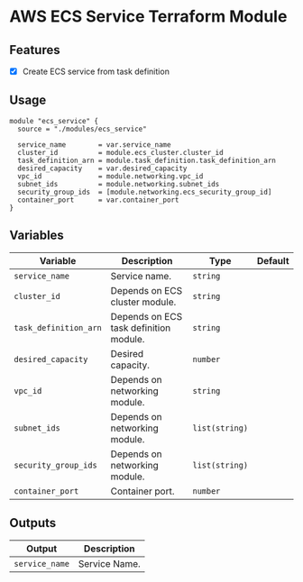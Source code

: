 # AWS ECS Service Terraform Module

## Features
- [x] Create ECS service from task definition

## Usage
```
module "ecs_service" {
  source = "./modules/ecs_service"

  service_name        = var.service_name
  cluster_id          = module.ecs_cluster.cluster_id
  task_definition_arn = module.task_definition.task_definition_arn
  desired_capacity    = var.desired_capacity
  vpc_id              = module.networking.vpc_id
  subnet_ids          = module.networking.subnet_ids
  security_group_ids  = [module.networking.ecs_security_group_id]
  container_port      = var.container_port
}
```

## Variables
| Variable              | Description                               | Type              | Default   |
|-----------------------|-------------------------------------------|-------------------|-----------|
| `service_name`        | Service name.                             | `string`          |           |
| `cluster_id`          | Depends on ECS cluster module.            | `string`          |           |
| `task_definition_arn` | Depends on ECS task definition module.    | `string`          |           |
| `desired_capacity`    | Desired capacity.                         | `number`          |           |
| `vpc_id`              | Depends on networking module.             | `string`          |           |
| `subnet_ids`          | Depends on networking module.             | `list(string)`    |           |
| `security_group_ids`  | Depends on networking module.             | `list(string)`    |           |
| `container_port`      | Container port.                           | `number`          |           |

## Outputs
| Output            | Description   |
|-------------------|---------------|
| `service_name`    | Service Name. |
